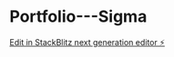 # Portfolio---Sigma

[Edit in StackBlitz next generation editor ⚡️](https://stackblitz.com/~/github.com/ShimonSays13/Portfolio---Sigma)